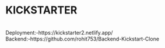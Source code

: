 # KICKSTARTER
<br/>
Deployment:-https://kickstarter2.netlify.app/
<br/>
Backend:-https://github.com/rohit753/Backend-Kickstart-Clone
